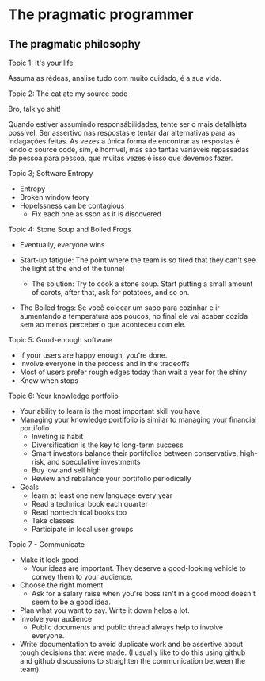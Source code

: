 # The pragmatic programmer

## The pragmatic philosophy

Topic 1: It's your life

Assuma as rédeas, analise tudo com muito cuidado, é a sua vida.

Topic 2: The cat ate my source code

Bro, talk yo shit!

Quando estiver assumindo responsábilidades, tente ser o mais detalhista possível. Ser assertivo nas respostas e tentar dar alternativas para as indagações feitas. As vezes a única forma de encontrar as respostas é lendo o source code, sim, é horrível, mas são tantas variáveis repassadas de pessoa para pessoa, que muitas vezes é isso que devemos fazer.

Topic 3; Software Entropy

- Entropy
- Broken window teory
- Hopelssness can be contagious
    - Fix each one as sson as it is discovered


Topic 4: Stone Soup and Boiled Frogs

- Eventually, everyone wins
- Start-up fatigue: The point where the team is so tired that they can't see the light at the end of the tunnel
    - The solution: Try to cook a stone soup. Start putting a small amount of carots, after that, ask for potatoes, and so on.

- The Boiled frogs: Se você colocar um sapo para cozinhar e ir aumentando a temperatura aos poucos, no final ele vai acabar cozida sem ao menos perceber o que aconteceu com ele.


Topic 5: Good-enough software

- If your users are happy enough, you're done.
- Involve everyone in the process and in the tradeoffs
- Most of users prefer rough edges today than wait a year for the shiny
- Know when stops

Topic 6: Your knowledge portfolio

- Your ability to learn is the most important skill you have
- Managing your knowledge portifolio is similar to managing your financial portifolio
    - Inveting is habit
    - Diversification is the key to long-term success
    - Smart investors balance their portifolios between conservative, high-risk, and speculative investments
    - Buy low and sell high
    - Review and rebalance your portifolio periodically
- Goals
    - learn at least one new language every year
    - Read a technical book each quarter
    - Read nontechnical books too
    - Take classes
    - Participate in local user groups

Topic 7 - Communicate

- Make it look good
    - Your ideas are important. They deserve a good-looking vehicle to convey them to your audience.
- Choose the right moment
    - Ask for a salary raise when you're boss isn't in a good mood doesn't seem to be a good idea.
- Plan what you want to say. Write it down helps a lot.
- Involve your audience
    - Public documents and public thread always help to involve everyone.
- Write documentation to avoid duplicate work and be assertive about tough decisions that were made. (I usually like to do this using github and github discussions to straighten the communication between the team).

